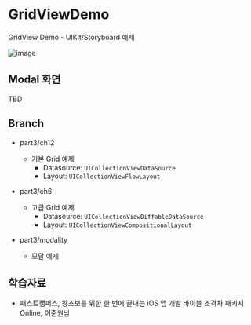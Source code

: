 # GridViewDemo
GridView Demo - UIKit/Storyboard 예제

![image](https://user-images.githubusercontent.com/89061309/202880021-1925698b-ade8-46b5-b31b-cdc6a3bcd21b.png)

## Modal 화면
TBD


## Branch
* part3/ch12
  * 기본 Grid 예제
    * Datasource: `UICollectionViewDataSource`
    * Layout: `UICollectionViewFlowLayout`

* part3/ch6
  * 고급 Grid 예제
    * Datasource: `UICollectionViewDiffableDataSource`
    * Layout: `UICollectionViewCompositionalLayout`

* part3/modality
  * 모달 예제


## 학습자료
* 패스트캠퍼스, 왕초보를 위한 한 번에 끝내는 iOS 앱 개발 바이블 초격차 패키지 Online, 이준원님
